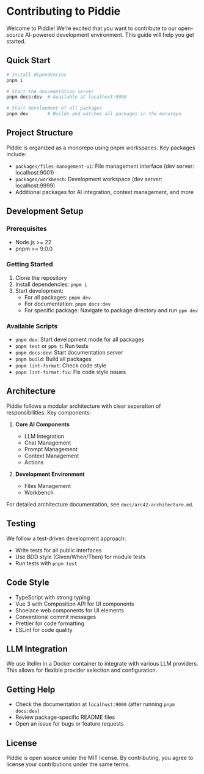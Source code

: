 # Contributing to Piddie

Welcome to Piddie! We're excited that you want to contribute to our open-source AI-powered development environment. This guide will help you get started.

## Quick Start

```bash
# Install dependencies
pnpm i

# Start the documentation server
pnpm docs:dev  # Available at localhost:9000

# Start development of all packages
pnpm dev       # Builds and watches all packages in the monorepo
```

## Project Structure

Piddie is organized as a monorepo using pnpm workspaces. Key packages include:

- `packages/files-management-ui`: File management interface (dev server: localhost:9001)
- `packages/workbench`: Development workspace (dev server: localhost:9999)
- Additional packages for AI integration, context management, and more

## Development Setup

### Prerequisites

- Node.js >= 22
- pnpm >= 9.0.0

### Getting Started

1. Clone the repository
2. Install dependencies: `pnpm i`
3. Start development:
   - For all packages: `pnpm dev`
   - For documentation: `pnpm docs:dev`
   - For specific package: Navigate to package directory and run `ppm dev`

### Available Scripts

- `pnpm dev`: Start development mode for all packages
- `pnpm test` or `ppm t`: Run tests
- `pnpm docs:dev`: Start documentation server
- `pnpm build`: Build all packages
- `pnpm lint-format`: Check code style
- `pnpm lint-format:fix`: Fix code style issues

## Architecture

Piddie follows a modular architecture with clear separation of responsibilities. Key components:

1. **Core AI Components**

   - LLM Integration
   - Chat Management
   - Prompt Management
   - Context Management
   - Actions

2. **Development Environment**
   - Files Management
   - Workbench

For detailed architecture documentation, see `docs/arc42-architecture.md`.

## Testing

We follow a test-driven development approach:

- Write tests for all public interfaces
- Use BDD style (Given/When/Then) for module tests
- Run tests with `pnpm test`

## Code Style

- TypeScript with strong typing
- Vue 3 with Composition API for UI components
- Shoelace web components for UI elements
- Conventional commit messages
- Prettier for code formatting
- ESLint for code quality

## LLM Integration

We use litellm in a Docker container to integrate with various LLM providers. This allows for flexible provider selection and configuration.

## Getting Help

- Check the documentation at `localhost:9000` (after running `pnpm docs:dev`)
- Review package-specific README files
- Open an issue for bugs or feature requests

## License

Piddie is open source under the MIT license. By contributing, you agree to license your contributions under the same terms.
